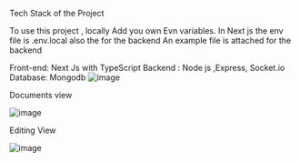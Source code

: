 Tech Stack of the Project

To use this project , locally 
Add you own Evn variables. 
In Next js 
the env file is .env.local
also the for the backend 
An example file is attached for the backend


Front-end:
Next Js with TypeScript
Backend : 
Node js ,Express, Socket.io
Database:  Mongodb
![image](https://github.com/Raviikumar001/JupyterEdit/assets/52815192/501b6050-4f47-4f40-8840-329551957fc7)



Documents view

![image](https://github.com/Raviikumar001/JupyterEdit/assets/52815192/98ecfedb-fb9e-49d8-97f5-3e813b6892fd)



Editing View

![image](https://github.com/Raviikumar001/JupyterEdit/assets/52815192/98a48dbb-0805-4fe6-af65-c9a83b6c8ce4)
